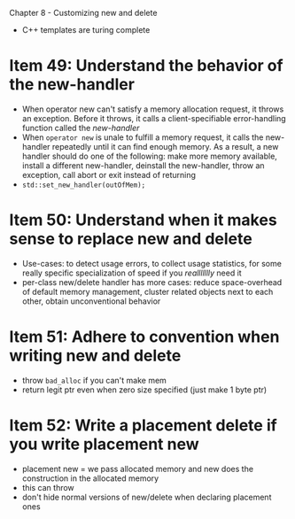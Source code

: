Chapter 8 - Customizing new and delete
- C++ templates are turing complete

# Item 49: Understand the behavior of the new-handler
- When operator new can't satisfy a memory allocation request, it throws an exception. Before it throws, it calls a client-specifiable error-handling function called the _new-handler_
- When `operator new` is unale to fulfill a memory request, it calls the new-handler repeatedly until it can find enough memory. As a result, a new handler should do one of the following: make more memory available, install a different new-handler, deinstall the new-handler, throw an exception, call abort or exit instead of returning
- `std::set_new_handler(outOfMem);`

# Item 50: Understand when it makes sense to replace new and delete
- Use-cases: to detect usage errors, to collect usage statistics, for some really specific specialization of speed if you _reallllllly_ need it
- per-class new/delete handler has more cases: reduce space-overhead of default memory management, cluster related objects next to each other, obtain unconventional behavior

# Item 51: Adhere to convention when writing new and delete
- throw `bad_alloc` if you can't make mem
- return legit ptr even when zero size specified (just make 1 byte ptr)

# Item 52: Write a placement delete if you write placement new
- placement new = we pass allocated memory and new does the construction in the allocated memory
- this can throw
- don't hide normal versions of new/delete when declaring placement ones
